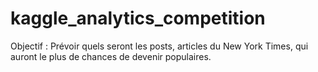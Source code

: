 # kaggle_analytics_competition

Objectif : Prévoir quels seront les posts, articles du New York Times, qui auront le plus de chances de devenir populaires.
